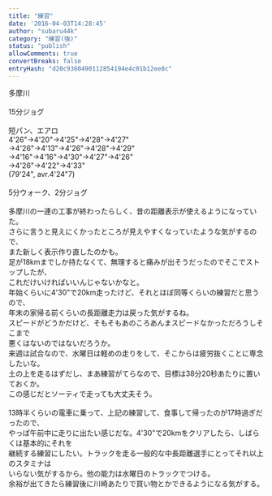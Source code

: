```yaml
---
title: "練習"
date: '2016-04-03T14:28:45'
author: "subaru44k"
category: "練習(強)"
status: "publish"
allowComments: true
convertBreaks: false
entryHash: "d20c9360490112854194e4c01b12ee8c"
---
```

多摩川<br>
<br>
15分ジョグ<br>
<br>
短パン、エアロ<br>
4'26"→4'20"→4'25"→4'28"→4'27"<br>
→4'26"→4'13"→4'26"→4'28"→4'29"<br>
→4'16"→4'16"→4'30"→4'27"→4'26"<br>
→4'26"→4'22"→4'33"<br>
(79'24", avr.4'24"7)<br>
<br>
5分ウォーク、2分ジョグ<br>
<br>
多摩川の一連の工事が終わったらしく、昔の距離表示が使えるようになっていた。<br>
さらに言うと見えにくかったところが見えやすくなっていたような気がするので、<br>
また新しく表示作り直したのかも。<br>
足が18kmまでしか持たなくて、無理すると痛みが出そうだったのでそこでストップしたが、<br>
これだけいければいいんじゃないかなと。<br>
年始くらいに4'30"で20km走ったけど、それとほぼ同等くらいの練習だと思うので、<br>
年末の家帰る前くらいの長距離走力は戻った気がするね。<br>
スピードがどうかだけど、そもそもあのころあんまスピードなかっただろうしそこまで<br>
悪くはないのではないだろうか。<br>
来週は試合なので、水曜日は軽めの走りをして、そこからは疲労抜くことに専念したいな。<br>
土の上を走るはずだし、まあ練習がてらなので、目標は38分20秒あたりに置いておくか。<br>
この感じだとソーティで走っても大丈夫そう。<br>
<br>
13時半くらいの電車に乗って、上記の練習して、食事して帰ったのが17時過ぎだったので、<br>
やっぱ午前中に走りに出たい感じだな。4'30"で20kmをクリアしたら、しばらくは基本的にそれを<br>
継続する練習にしたい。トラックを走る一般的な中長距離選手にとってそれ以上のスタミナは<br>
いらない気がするから。他の能力は水曜日のトラックでつける。<br>
余裕が出てきたら練習後に川崎あたりで買い物とかできるようになる気がする。

